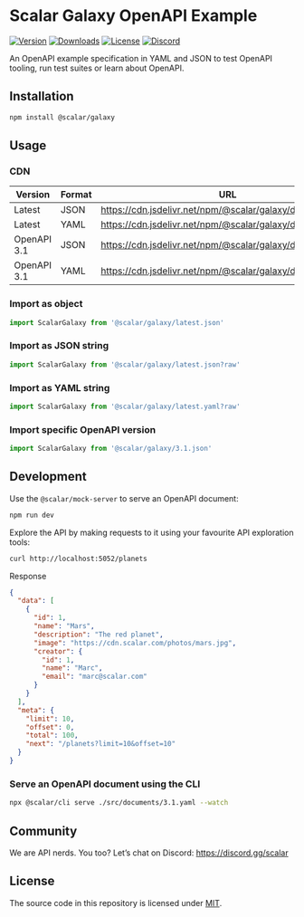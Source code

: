 # Scalar Galaxy OpenAPI Example

[![Version](https://img.shields.io/npm/v/%40scalar/galaxy)](https://www.npmjs.com/package/@scalar/galaxy)
[![Downloads](https://img.shields.io/npm/dm/%40scalar/galaxy)](https://www.npmjs.com/package/@scalar/galaxy)
[![License](https://img.shields.io/npm/l/%40scalar%2Fgalaxy)](https://www.npmjs.com/package/@scalar/galaxy)
[![Discord](https://img.shields.io/discord/1135330207960678410?style=flat&color=5865F2)](https://discord.gg/scalar)

An OpenAPI example specification in YAML and JSON to test OpenAPI tooling, run test suites or learn about OpenAPI.

## Installation

```bash
npm install @scalar/galaxy
```

## Usage

### CDN

| Version     | Format | URL                                                          |
| ----------- | ------ | ------------------------------------------------------------ |
| Latest      | JSON   | https://cdn.jsdelivr.net/npm/@scalar/galaxy/dist/latest.json |
| Latest      | YAML   | https://cdn.jsdelivr.net/npm/@scalar/galaxy/dist/latest.yaml |
| OpenAPI 3.1 | JSON   | https://cdn.jsdelivr.net/npm/@scalar/galaxy/dist/3.1.json    |
| OpenAPI 3.1 | YAML   | https://cdn.jsdelivr.net/npm/@scalar/galaxy/dist/3.1.yaml    |

### Import as object

```ts
import ScalarGalaxy from '@scalar/galaxy/latest.json'
```

### Import as JSON string

```ts
import ScalarGalaxy from '@scalar/galaxy/latest.json?raw'
```

### Import as YAML string

```ts
import ScalarGalaxy from '@scalar/galaxy/latest.yaml?raw'
```

### Import specific OpenAPI version

```ts
import ScalarGalaxy from '@scalar/galaxy/3.1.json'
```

## Development

Use the `@scalar/mock-server` to serve an OpenAPI document:

```bash
npm run dev
```

Explore the API by making requests to it using your favourite API exploration tools:

```bash
curl http://localhost:5052/planets
```

Response

```json
{
  "data": [
    {
      "id": 1,
      "name": "Mars",
      "description": "The red planet",
      "image": "https://cdn.scalar.com/photos/mars.jpg",
      "creator": {
        "id": 1,
        "name": "Marc",
        "email": "marc@scalar.com"
      }
    }
  ],
  "meta": {
    "limit": 10,
    "offset": 0,
    "total": 100,
    "next": "/planets?limit=10&offset=10"
  }
}
```

### Serve an OpenAPI document using the CLI

```bash
npx @scalar/cli serve ./src/documents/3.1.yaml --watch
```

## Community

We are API nerds. You too? Let’s chat on Discord: <https://discord.gg/scalar>

## License

The source code in this repository is licensed under [MIT](https://github.com/scalar/scalar/blob/main/LICENSE).
